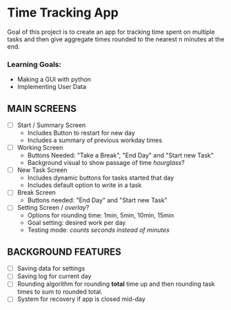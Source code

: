 # Time Tracking App

Goal of this project is to create an app for tracking time spent on multiple tasks and then give aggregate times rounded to the nearest n minutes at the end.

### Learning Goals:

- Making a GUI with python
- Implementing User Data

## MAIN SCREENS
- [ ] Start / Summary Screen
    - Includes Button to restart for new day
    - Includes a summary of previous workday times
- [ ] Working Screen
    - Buttons Needed: "Take a Break", "End Day" and "Start new Task"
    - Background visual to show passage of time *hourglass*?
- [ ] New Task Screen
    - Includes dynamic buttons for tasks started that day
    - Includes default option to write in a task
- [ ] Break Screen
    - Buttons needed: "End Day" and "Start new Task"
- [ ] Setting Screen / *overlay*?
    - Options for rounding time: 1min, 5min, 10min, 15min
    - Goal setting: desired work per day
    - Testing mode: *counts seconds instead of minutes*

## BACKGROUND FEATURES
- [ ] Saving data for settings
- [ ] Saving log for current day
- [ ] Rounding algorithm for rounding **total** time up and then rounding task times to sum to rounded total.
- [ ] System for recovery if app is closed mid-day